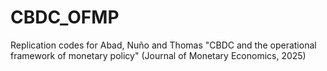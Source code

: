# CBDC_OFMP
Replication codes for Abad, Nuño and Thomas "CBDC and the operational framework of monetary policy" (Journal of Monetary Economics, 2025)
